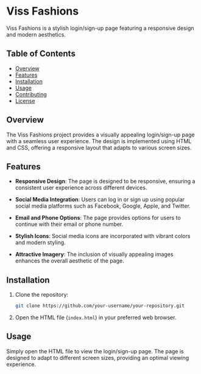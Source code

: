 # Viss Fashions

Viss Fashions is a stylish login/sign-up page featuring a responsive design and modern aesthetics.

## Table of Contents

- [Overview](#overview)
- [Features](#features)
- [Installation](#installation)
- [Usage](#usage)
- [Contributing](#contributing)
- [License](#license)

## Overview

The Viss Fashions project provides a visually appealing login/sign-up page with a seamless user experience. The design is implemented using HTML and CSS, offering a responsive layout that adapts to various screen sizes.

## Features

- **Responsive Design**: The page is designed to be responsive, ensuring a consistent user experience across different devices.

- **Social Media Integration**: Users can log in or sign up using popular social media platforms such as Facebook, Google, Apple, and Twitter.

- **Email and Phone Options**: The page provides options for users to continue with their email or phone number.

- **Stylish Icons**: Social media icons are incorporated with vibrant colors and modern styling.

- **Attractive Imagery**: The inclusion of visually appealing images enhances the overall aesthetic of the page.

## Installation

1. Clone the repository:

    ```bash
    git clone https://github.com/your-username/your-repository.git
    ```

2. Open the HTML file (`index.html`) in your preferred web browser.

## Usage

Simply open the HTML file to view the login/sign-up page. The page is designed to adapt to different screen sizes, providing an optimal viewing experience.